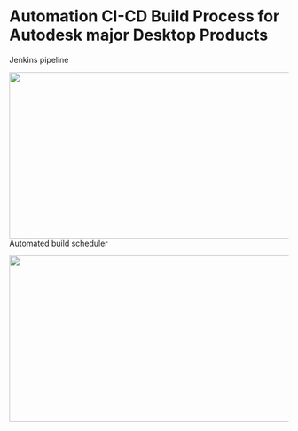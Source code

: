 # Automation CI-CD Build Process for Autodesk major Desktop Products

Jenkins pipeline

<img align='left' src="pics/3/1.harbor.jpg" width="600" height="300"> 

Automated build scheduler

<img align='left' src="pics/3/2.harbor.jpg" width="600" height="300"> 
